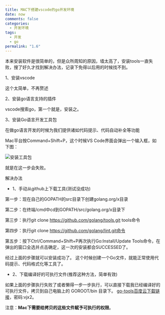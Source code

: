 ```yaml
---
title: MAC下搭建vscode的go开发环境
date: now
comments: false
categories:
  - 开发环境
tags:
  - 开发
  - go
permalink: "1.6"
---
```

本来安装软件是很简单的，但是众所周知的原因，墙太高了，安装tools一直失败，搜了好久才找到解决办法，记录下免得以后用的时候找不到。

1、安装vscode

这个太简单，不再赘述

2、安装go语言支持的插件

vscode搜索go，第一个就是，安装之。

3、安装Go语言开发工具包

在做go语言开发的时候为我们提供诸如代码提示、代码自动补全等功能

Mac平台按Command+Shift+P，这个时候VS Code界面会弹出一个输入框，如下图：

![安装工具包](https://pic.downk.cc/item/5e8b4f0c504f4bcb0460f8bf.jpg)

就是在这一步会失败。

解决办法

* 1、手动从github上下载工具(测试没成功)

第一步：现在自己的GOPATH的src目录下创建golang.org/x目录

第二步：在终端/cmd中cd到GOPATH/src/golang.org/x目录下

第三步：执行git clone https://github.com/golang/tools.git tools命令

第四步：执行git clone https://github.com/golang/lint.git命令

第五步：按下Ctrl/Command+Shift+P再次执行Go:Install/Update Tools命令，在弹出的窗口全选并点击确定，这一次的安装都会SUCCESSED了。

经过上面的步骤就可以安装成功了。 这个时候创建一个Go文件，就能正常使用代码提示、代码格式化等工具了。

* 2、下载编译好的可执行文件(推荐这种方法，简单有效)

如果上面的步骤执行失败了或者懒得一步一步执行，可以直接下载我已经编译好的可执行文件，拷贝到自己电脑上的 GOROOT/bin 目录下。 [go-tools百度云下载链接](https://pan.baidu.com/s/1Evs8r7fkHbDSl9Qrxbm-ew)，密码:vjx2。

注意：**Mac下需要给拷贝的这些文件赋予可执行的权限**。
